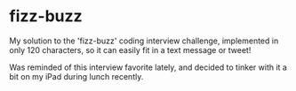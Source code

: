 fizz-buzz
=========

My solution to the 'fizz-buzz' coding interview challenge, implemented in only 120 characters, so it can easily fit in a text message or tweet!

Was reminded of this interview favorite lately, and decided to tinker with it a bit on my iPad during lunch recently.
